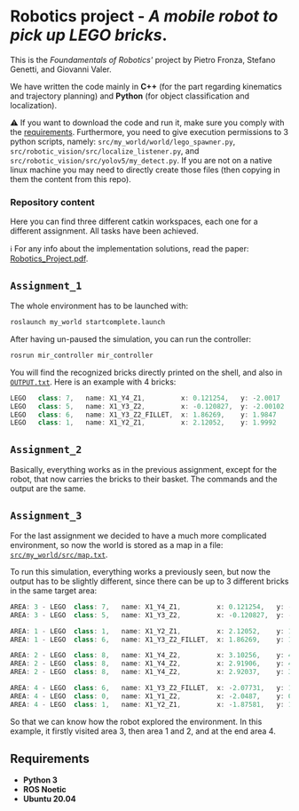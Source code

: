 # Robotics project - _A mobile robot to pick up LEGO bricks_.
This is the _Foundamentals of Robotics'_ project by Pietro Fronza, Stefano Genetti, and Giovanni Valer.

We have written the code mainly in **C++** (for the part regarding kinematics and trajectory planning) and **Python** (for object classification and localization).

⚠️ If you want to download the code and run it, make sure you comply with the <a href="#requirements">requirements</a>. Furthermore, you need to give execution permissions to 3 python scripts, namely: `src/my_world/world/lego_spawner.py`, `src/robotic_vision/src/localize_listener.py`, and `src/robotic_vision/src/yolov5/my_detect.py`. If you are not on a native linux machine you may need to directly create those files (then copying in them the content from this repo).

### Repository content
Here you can find three different catkin workspaces, each one for a different assignment. All tasks have been achieved.

ℹ For any info about the implementation solutions, read the paper: <a href="https://github.com/jo-valer/Robotics/blob/main/Robotics_Project.pdf">Robotics_Project.pdf</a>.


## `Assignment_1`
The whole environment has to be launched with:
  ```sh
  roslaunch my_world startcomplete.launch
  ```
After having un-paused the simulation, you can run the controller:
  ```sh
  rosrun mir_controller mir_controller
  ```
You will find the recognized bricks directly printed on the shell, and also in <a href="https://github.com/jo-valer/Robotics/tree/main/Assignment_1/OUTPUT.txt">`OUTPUT.txt`</a>. Here is an example with 4 bricks:
  ```java
  LEGO   class: 7,   name: X1_Y4_Z1,         x: 0.121254,   y: -2.0017
  LEGO   class: 5,   name: X1_Y3_Z2,         x: -0.120827,  y: -2.00102
  LEGO   class: 6,   name: X1_Y3_Z2_FILLET,  x: 1.86269,    y: 1.9847
  LEGO   class: 1,   name: X1_Y2_Z1,         x: 2.12052,    y: 1.9992
  ```


## `Assignment_2`
Basically, everything works as in the previous assignment, except for the robot, that now carries the bricks to their basket. The commands and the output are the same.


## `Assignment_3`
For the last assignment we decided to have a much more complicated environment, so now the world is stored as a map in a file: <a href="https://github.com/jo-valer/Robotics/tree/main/Assignment_3/src/my_world/src/map.txt">`src/my_world/src/map.txt`</a>.

To run this simulation, everything works a previously seen, but now the output has to be slightly different, since there can be up to 3 different bricks in the same target area:
  ```java
  AREA: 3 - LEGO  class: 7,   name: X1_Y4_Z1,         x: 0.121254,   y: -2.0017
  AREA: 3 - LEGO  class: 5,   name: X1_Y3_Z2,         x: -0.120827,  y: -2.00102
  
  AREA: 1 - LEGO  class: 1,   name: X1_Y2_Z1,         x: 2.12052,    y: 1.9992
  AREA: 1 - LEGO  class: 6,   name: X1_Y3_Z2_FILLET,  x: 1.86269,    y: 1.9847
  
  AREA: 2 - LEGO  class: 8,   name: X1_Y4_Z2,         x: 3.10256,    y: 4.01493
  AREA: 2 - LEGO  class: 8,   name: X1_Y4_Z2,         x: 2.91906,    y: 4.11383
  AREA: 2 - LEGO  class: 8,   name: X1_Y4_Z2,         x: 2.92037,    y: 3.90152
  
  AREA: 4 - LEGO  class: 6,   name: X1_Y3_Z2_FILLET,  x: -2.07731,   y: 1.06888
  AREA: 4 - LEGO  class: 0,   name: X1_Y1_Z2,         x: -2.0487,    y: 0.887195
  AREA: 4 - LEGO  class: 1,   name: X1_Y2_Z1,         x: -1.87581,   y: 1.04202
  ```
So that we can know how the robot explored the environment. In this example, it firstly visited area 3, then area 1 and 2, and at the end area 4.


## Requirements
- **Python 3**
- **ROS Noetic**
- **Ubuntu 20.04**
